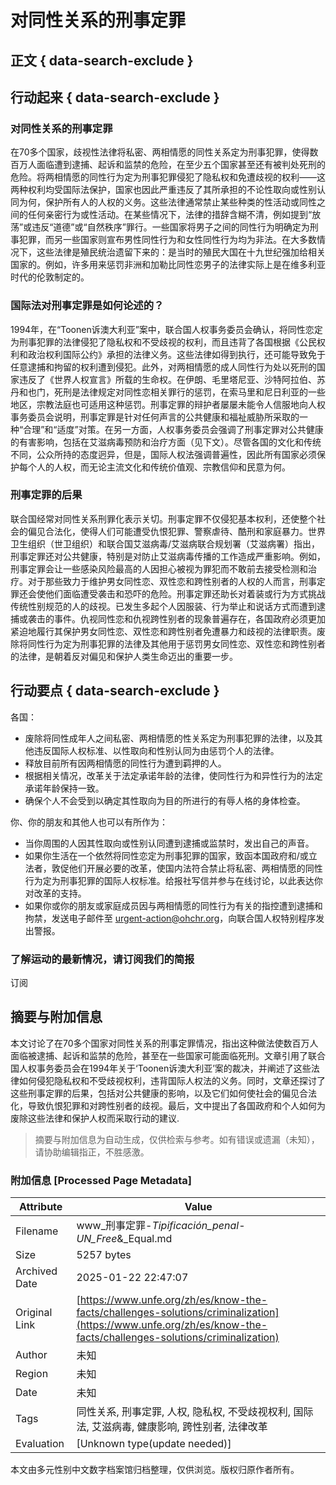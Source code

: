 # 对同性关系的刑事定罪

## 正文 { data-search-exclude }


## 行动起来 { data-search-exclude }

### **对同性关系的刑事定罪**

在70多个国家，歧视性法律将私密、两相情愿的同性关系定为刑事犯罪，使得数百万人面临遭到逮捕、起诉和监禁的危险，在至少五个国家甚至还有被判处死刑的危险。将两相情愿的同性行为定为刑事犯罪侵犯了隐私权和免遭歧视的权利——这两种权利均受国际法保护，国家也因此严重违反了其所承担的不论性取向或性别认同为何，保护所有人的人权的义务。这些法律通常禁止某些种类的性活动或同性之间的任何亲密行为或性活动。在某些情况下，法律的措辞含糊不清，例如提到“放荡”或违反“道德”或“自然秩序”罪行。一些国家将男子之间的同性行为明确定为刑事犯罪，而另一些国家则宣布男性同性行为和女性同性行为均为非法。在大多数情况下，这些法律是殖民统治遗留下来的：是当时的殖民大国在十九世纪强加给相关国家的。例如，许多用来惩罚非洲和加勒比同性恋男子的法律实际上是在维多利亚时代的伦敦制定的。

### **国际法对刑事定罪是如何论述的？**

1994年，在“Toonen诉澳大利亚”案中，联合国人权事务委员会确认，将同性恋定为刑事犯罪的法律侵犯了隐私权和不受歧视的权利，而且违背了各国根据《公民权利和政治权利国际公约》承担的法律义务。这些法律如得到执行，还可能导致免于任意逮捕和拘留的权利遭到侵犯。此外，对两相情愿的成人同性行为处以死刑的国家违反了《世界人权宣言》所载的生命权。在伊朗、毛里塔尼亚、沙特阿拉伯、苏丹和也门，死刑是法律规定对同性恋相关罪行的惩罚，在索马里和尼日利亚的一些地区，宗教法庭也可适用这种惩罚。刑事定罪的辩护者屡屡未能令人信服地向人权事务委员会说明，刑事定罪是针对任何声言的公共健康和福祉威胁所采取的一种“合理”和“适度”对策。在另一方面，人权事务委员会强调了刑事定罪对公共健康的有害影响，包括在艾滋病毒预防和治疗方面（见下文）。尽管各国的文化和传统不同，公众所持的态度迥异，但是，国际人权法强调普遍性，因此所有国家必须保护每个人的人权，而无论主流文化和传统价值观、宗教信仰和民意为何。

### **刑事定罪的后果**

联合国经常对同性关系刑罪化表示关切。刑事定罪不仅侵犯基本权利，还使整个社会的偏见合法化，使得人们可能遭受仇恨犯罪、警察虐待、酷刑和家庭暴力。世界卫生组织（世卫组织）和联合国艾滋病毒/艾滋病联合规划署（艾滋病署）指出，刑事定罪还对公共健康，特别是对防止艾滋病毒传播的工作造成严重影响。例如，刑事定罪会让一些感染风险最高的人因担心被视为罪犯而不敢前去接受检测和治疗。对于那些致力于维护男女同性恋、双性恋和跨性别者的人权的人而言，刑事定罪还会使他们面临遭受袭击和恐吓的危险。刑事定罪还助长对着装或行为方式挑战传统性别规范的人的歧视。已发生多起个人因服装、行为举止和说话方式而遭到逮捕或袭击的事件。仇视同性恋和仇视跨性别者的现象普遍存在，各国政府必须更加紧迫地履行其保护男女同性恋、双性恋和跨性别者免遭暴力和歧视的法律职责。废除将同性行为定为刑事犯罪的法律及其他用于惩罚男女同性恋、双性恋和跨性别者的法律，是朝着反对偏见和保护人类生命迈出的重要一步。

## 行动要点 { data-search-exclude }

各国：

- 废除将同性成年人之间私密、两相情愿的性关系定为刑事犯罪的法律，以及其他违反国际人权标准、以性取向和性别认同为由惩罚个人的法律。
- 释放目前所有因两相情愿的同性行为遭到羁押的人。
- 根据相关情况，改革关于法定承诺年龄的法律，使同性行为和异性行为的法定承诺年龄保持一致。
- 确保个人不会受到以确定其性取向为目的所进行的有辱人格的身体检查。

你、你的朋友和其他人也可以有所作为：

- 当你周围的人因其性取向或性别认同遭到逮捕或监禁时，发出自己的声音。
- 如果你生活在一个依然将同性恋定为刑事犯罪的国家，致函本国政府和/或立法者，敦促他们开展必要的改革，使国内法符合禁止将私密、两相情愿的同性行为定为刑事犯罪的国际人权标准。给报社写信并参与在线讨论，以此表达你对改革的支持。
- 如果你或你的朋友或家庭成员因与两相情愿的同性行为有关的指控遭到逮捕和拘禁，发送电子邮件至 [urgent-action@ohchr.org](mailto:urgent-action@ohchr.org)，向联合国人权特别程序发出警报。

### 了解运动的最新情况，请订阅我们的简报

订阅
<!-- tcd_original_link https://www.unfe.org/zh/es/know-the-facts/challenges-solutions/criminalization -->


## 摘要与附加信息

<!-- tcd_abstract -->
本文讨论了在70多个国家对同性关系的刑事定罪情况，指出这种做法使数百万人面临被逮捕、起诉和监禁的危险，甚至在一些国家可能面临死刑。文章引用了联合国人权事务委员会在1994年关于‘Toonen诉澳大利亚’案的裁决，并阐述了这些法律如何侵犯隐私权和不受歧视权利，违背国际人权法的义务。同时，文章还探讨了这些刑事定罪的后果，包括对公共健康的影响，以及它们如何使社会的偏见合法化，导致仇恨犯罪和对跨性别者的歧视。最后，文中提出了各国政府和个人如何为废除这些法律和保护人权而采取行动的建议.
<!-- tcd_abstract_end -->

> 摘要与附加信息为自动生成，仅供检索与参考。如有错误或遗漏（未知），请协助编辑指正，不胜感激。

### 附加信息 [Processed Page Metadata]

| Attribute       | Value                                  |
|-----------------|----------------------------------------|
| Filename        | www_刑事定罪-_Tipificación_penal_-_UN_Free_&_Equal.md                             |
| Size            | 5257 bytes                           |
| Archived Date   | 2025-01-22 22:47:07                             |
| Original Link   | [https://www.unfe.org/zh/es/know-the-facts/challenges-solutions/criminalization](https://www.unfe.org/zh/es/know-the-facts/challenges-solutions/criminalization)                       |
| Author          | 未知                               |
| Region          | 未知                               |
| Date            | 未知                                 |
| Tags            | 同性关系, 刑事定罪, 人权, 隐私权, 不受歧视权利, 国际法, 艾滋病毒, 健康影响, 跨性别者, 法律改革                                 |
| Evaluation            | [Unknown type(update needed)]                                 |
<!-- tcd_table_end -->

本文由多元性别中文数字档案馆归档整理，仅供浏览。版权归原作者所有。
